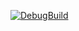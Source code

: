[![DebugBuild](https://github.com/FuruyaYuto05/CG2/actions/workflows/DebugBuild.yml/badge.svg)](https://github.com/FuruyaYuto05/CG2/actions/workflows/DebugBuild.yml)

